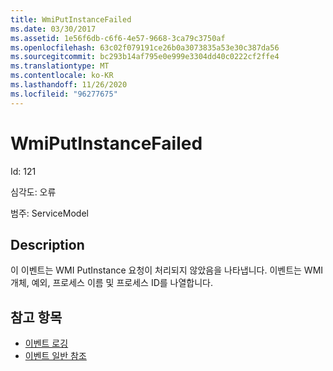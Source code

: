```yaml
---
title: WmiPutInstanceFailed
ms.date: 03/30/2017
ms.assetid: 1e56f6db-c6f6-4e57-9668-3ca79c3750af
ms.openlocfilehash: 63c02f079191ce26b0a3073835a53e30c387da56
ms.sourcegitcommit: bc293b14af795e0e999e3304dd40c0222cf2ffe4
ms.translationtype: MT
ms.contentlocale: ko-KR
ms.lasthandoff: 11/26/2020
ms.locfileid: "96277675"
---
```

# <a name="wmiputinstancefailed"></a>WmiPutInstanceFailed

Id: 121  
  
 심각도: 오류  
  
 범주: ServiceModel  
  
## <a name="description"></a>Description  

 이 이벤트는 WMI PutInstance 요청이 처리되지 않았음을 나타냅니다. 이벤트는 WMI 개체, 예외, 프로세스 이름 및 프로세스 ID를 나열합니다.  
  
## <a name="see-also"></a>참고 항목

- [이벤트 로깅](index.md)
- [이벤트 일반 참조](events-general-reference.md)

